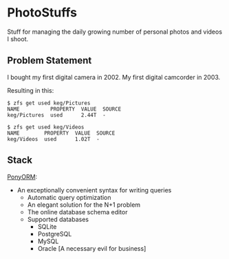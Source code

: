 # PhotoStuffs
Stuff for managing the daily growing number of personal photos and videos I shoot.

## Problem Statement

I bought my first digital camera in 2002. My first digital camcorder in 2003.

Resulting in this:

	$ zfs get used keg/Pictures
	NAME          PROPERTY  VALUE  SOURCE
	keg/Pictures  used      2.44T  -

	$ zfs get used keg/Videos
	NAME        PROPERTY  VALUE  SOURCE
	keg/Videos  used      1.02T  -

## Stack

[PonyORM](https://ponyorm.com/):

- An exceptionally convenient syntax for writing queries
    - Automatic query optimization
    - An elegant solution for the N+1 problem
    - The online database schema editor
    - Supported databases
        - SQLite
        - PostgreSQL
        - MySQL
        - Oracle [A necessary evil for business]